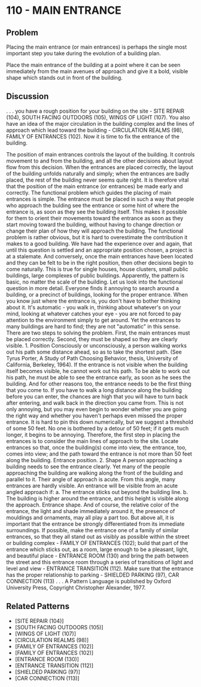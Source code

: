 # 110 - MAIN ENTRANCE

## Problem

Placing the main entrance (or main entrances) is perhaps the single most important step you take during the evolution of a building plan.

Place the main entrance of the building at a point where it can be seen immediately from the main avenues of approach and give it a bold, visible shape which stands out in front of the building.

## Discussion

. . . you have a rough position for your building on the site - SITE REPAIR (104), SOUTH FACING OUTDOORS (105), WINGS OF LIGHT (107). You also have an idea of the major circulation in the building complex and the lines of approach which lead toward the building - CIRCULATION REALMS (98), FAMILY OF ENTRANCES (102). Now it is time to fix the entrance of the building.

The position of main entrances controls the layout of the building. It controls movement to and from the building, and all the other decisions about layout flow from this decision. When the entrances are placed correctly, the layout of the building unfolds naturally and simply; when the entrances are badly placed, the rest of the building never seems quite right. It is therefore vital that the position of the main entrance (or entrances) be made early and correctly. The functional problem which guides the placing of main entrances is simple. The entrance must be placed in such a way that people who approach the bulding see the entrance or some hint of where the entrance is, as soon as they see the building itself. This makes it possible for them to orient their movements toward the entrance as soon as they start moving toward the building, without having to change direction or change their plan of how they will approach the building. The functional problem is rather obvious, but it is hard to overestimate the contribution it makes to a good building. We have had the experience over and again, that until this question is settled and an appropriate position chosen, a project is at a stalemate. And conversely, once the main entrances have been located and they can be felt to be in the right position, then other decisions begin to come naturally. This is true for single houses, house clusters, small public buildings, large complexes of public buildings. Apparently, the pattern is basic, no matter the scale of the building. Let us look into the functional question in more detail. Everyone finds it annoying to search around a building, or a precinct of buildings, looking for the proper entrance. When you know just where the entrance is, you don't have to bother thinking about it. It's automatic - you walk in, thinking about whatever's on your mind, looking at whatever catches your eye - you are not forced to pay attention to the environment simply to get around. Yet the entrances to many buildings are hard to find; they are not "automatic" in this sense. There are two steps to solving the problem. First, the main entrances must be placed correctly. Second, they must be shaped so they are clearly visible. 1. Position Consciously or unconsciously, a person walking works out his path some distance ahead, so as to take the shortest path. (See Tyrus Porter, A Study of Path Choosing Behavior, thesis, University of California, Berkeley, 1964). If the entrance is not visible when the building itself becomes visible, he cannot work out his path. To be able to work out his path, he must be able to see the entrance early, as soon as he sees the building. And for other reasons too, the entrance needs to be the first thing that you come to. If you have to walk a long distance along the building before you can enter, the chances are high that you will have to turn back after entering, and walk back in the direction you came from. This is not only annoying, but you may even begin to wonder whether you are going the right way and whether you haven't perhaps even missed the proper entrance. It is hard to pin this down numerically, but we suggest a threshold of some 50 feet. No one is bothered by a detour of 50 feet; if it gets much longer, it begins to be annoying. Therefore, the first step in placing the entrances is to consider the main lines of approach to the site. Locate entrances so that, once the building(s) come into view, the entrance, too, comes into view; and the path toward the entrance is not more than 50 feet along the building. Entrance position. 2. Shape A person approaching a building needs to see the entrance clearly. Yet many of the people approaching the building are walking along the front of the building and parallel to it. Their angle of approach is acute. From this angle, many entrances are hardly visible. An entrance will be visible from an acute angled approach if: a. The entrance sticks out beyond the building line. b. The building is higher around the entrance, and this height is visible along the approach. Entrance shape. And of course, the relative color of the entrance, the light and shade immediately around it, the presence of mouldings and ornaments, may all play a part too. But above all, it is important that the entrance be strongly differentiated from its immediate surroundings. If possible, make the entrance one of a family of similar entrances, so that they all stand out as visibly as possible within the street or building complex - FAMILY OF ENTRANCES (102); build that part of the entrance which sticks out, as a room, large enough to be a pleasant, light, and beautiful place - ENTRANCE ROOM (130) and bring the path between the street and this entrance room through a series of transitions of light and level and view - ENTRANCE TRANSITION (112). Make sure that the entrance has the proper relationship to parking - SHIELDED PARKING (97), CAR CONNECTION (113) . . . A Pattern Language is published by Oxford University Press, Copyright Christopher Alexander, 1977.

## Related Patterns

- [SITE REPAIR (104)]
- [SOUTH FACING OUTDOORS (105)]
- [WINGS OF LIGHT (107)]
- [CIRCULATION REALMS (98)]
- [FAMILY OF ENTRANCES (102)]
- [FAMILY OF ENTRANCES (102)]
- [ENTRANCE ROOM (130)]
- [ENTRANCE TRANSITION (112)]
- [SHIELDED PARKING (97)]
- [CAR CONNECTION (113)]

